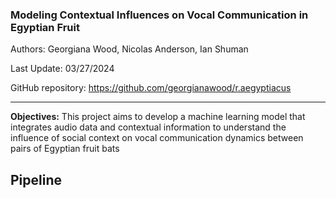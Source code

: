 ### Modeling Contextual Influences on Vocal Communication in Egyptian Fruit
Authors: Georgiana Wood, Nicolas Anderson, Ian Shuman

Last Update: 03/27/2024

GitHub repository: https://github.com/georgianawood/r.aegyptiacus

---
**Objectives:**
This project aims to develop a machine learning model that integrates audio data and contextual information to understand the influence of social context on vocal communication dynamics between pairs of Egyptian fruit bats

## **Pipeline**